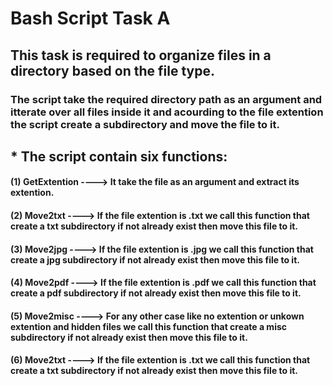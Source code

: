 # Bash Script Task A
## This task is required to organize files in a directory based on the file type.
### The script take the required directory path as an argument and itterate over all files inside it and acourding to the file extention the script create a subdirectory and move the file to it.
## * The script contain six functions:
#### (1) GetExtention ----> It take the file as an argument and extract its extention.
#### (2) Move2txt ----> If the file extention is .txt we call this function that create a txt subdirectory if not already exist then move this file to it. 
#### (3) Move2jpg ----> If the file extention is .jpg we call this function that create a jpg subdirectory if not already exist then move this file to it. 
#### (4) Move2pdf ----> If the file extention is .pdf we call this function that create a pdf subdirectory if not already exist then move this file to it. 
#### (5) Move2misc ----> For any other case like no extention or unkown extention and hidden files we call this function that create a misc subdirectory if not already exist then move this file to it. 
#### (6) Move2txt ----> If the file extention is .txt we call this function that create a txt subdirectory if not already exist then move this file to it. 
